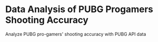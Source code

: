 # Data Analysis of PUBG Progamers Shooting Accuracy

Analyze PUBG pro-gamers' shooting accuracy with PUBG API data
